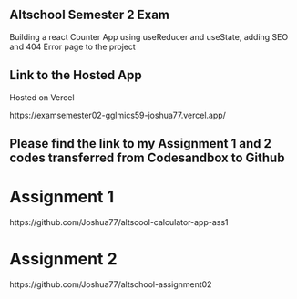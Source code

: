 ## Altschool Semester 2 Exam

Building a react Counter App using useReducer and useState, adding SEO and 404 Error page to the project

## Link to the Hosted App
Hosted on Vercel

<link> https://examsemester02-gglmics59-joshua77.vercel.app/ <link>

## Please find the link to my Assignment 1 and 2 codes transferred from Codesandbox to Github
# Assignment 1
<link> https://github.com/Joshua77/altscool-calculator-app-ass1 </link>

# Assignment 2
<link> https://github.com/Joshua77/altschool-assignment02 </link>


